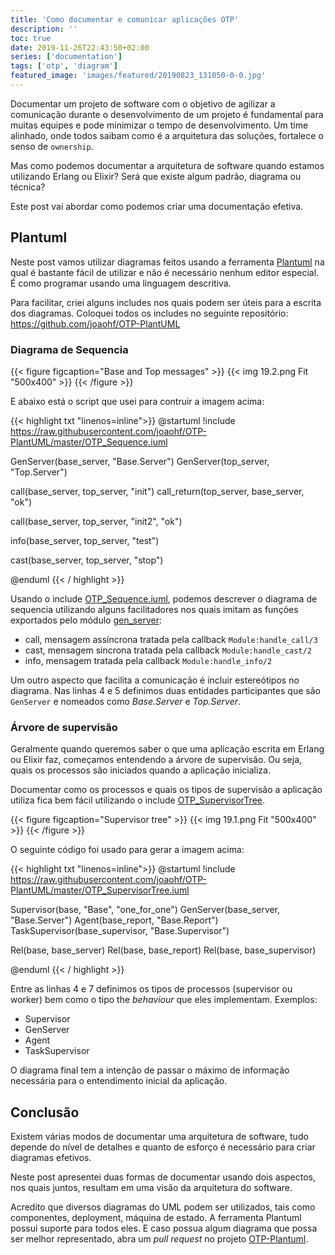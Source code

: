 ```yaml
---
title: 'Como documentar e comunicar aplicações OTP'
description: ''
toc: true
date: 2019-11-26T22:43:50+02:00
series: ['documentation']
tags: ['otp', 'diagram']
featured_image: 'images/featured/20190823_131050-0-0.jpg'
---
```


Documentar um projeto de software com o objetivo de agilizar a comunicação
durante o desenvolvimento de um projeto é fundamental para muitas equipes e pode
minimizar o tempo de desenvolvimento. Um time alinhado, onde todos saibam como é
a arquitetura das soluções, fortalece o senso de `ownership`.

Mas como podemos documentar a arquitetura de software quando estamos utilizando
Erlang ou Elixir? Será que existe algum padrão, diagrama ou técnica?

Este post vai abordar como podemos criar uma documentação efetiva.

## Plantuml

Neste post vamos utilizar diagramas feitos usando a ferramenta
[Plantuml](http://plantuml.com/) na qual é bastante fácil de utilizar e não é
necessário nenhum editor especial. É como programar usando uma linguagem
descritiva.

Para facilitar, criei alguns includes nos quais podem ser úteis para a escrita
dos diagramas. Coloquei todos os includes no seguinte repositório:
https://github.com/joaohf/OTP-PlantUML

### Diagrama de Sequencia

{{< figure figcaption="Base and Top messages" >}}
{{< img 19.2.png Fit "500x400" >}} {{< /figure >}}

E abaixo está o script que usei para contruir a imagem acima:

{{< highlight txt "linenos=inline">}} @startuml !include
https://raw.githubusercontent.com/joaohf/OTP-PlantUML/master/OTP_Sequence.iuml

GenServer(base_server, "Base.Server") GenServer(top_server, "Top.Server")

call(base_server, top_server, "init") call_return(top_server, base_server, "ok")

call(base_server, top_server, "init2", "ok")

info(base_server, top_server, "test")

cast(base_server, top_server, "stop")

@enduml {{< / highlight >}}

Usando o include
[OTP_Sequence.iuml](https://raw.githubusercontent.com/joaohf/OTP-PlantUML/master/OTP_Sequence.iuml),
podemos descrever o diagrama de sequencia utilizando alguns facilitadores nos
quais imitam as funções exportados pelo módulo
[gen_server](https://erlang.org/doc/man/gen_server.html):

- call, mensagem assíncrona tratada pela callback `Module:handle_call/3`
- cast, mensagem sincrona tratada pela callback `Module:handle_cast/2`
- info, mensagem tratada pela callback `Module:handle_info/2`

Um outro aspecto que facilita a comunicação é incluir estereótipos no diagrama.
Nas linhas 4 e 5 definimos duas entidades participantes que são `GenServer` e
nomeados como _Base.Server_ e _Top.Server_.

### Árvore de supervisão

Geralmente quando queremos saber o que uma aplicação escrita em Erlang ou Elixir
faz, começamos entendendo a árvore de supervisão. Ou seja, quais os processos
são iniciados quando a aplicação inicializa.

Documentar como os processos e quais os tipos de supervisão a aplicação utiliza
fica bem fácil utilizando o include
[OTP_SupervisorTree](https://raw.githubusercontent.com/joaohf/OTP-PlantUML/master/OTP_SupervisorTree.iuml).

{{< figure figcaption="Supervisor tree" >}} {{< img 19.1.png Fit "500x400" >}}
{{< /figure >}}

O seguinte código foi usado para gerar a imagem acima:

{{< highlight txt "linenos=inline">}} @startuml !include
https://raw.githubusercontent.com/joaohf/OTP-PlantUML/master/OTP_SupervisorTree.iuml

Supervisor(base, "Base", "one_for_one") GenServer(base_server, "Base.Server")
Agent(base_report, "Base.Report") TaskSupervisor(base_supervisor,
"Base.Supervisor")

Rel(base, base_server) Rel(base, base_report) Rel(base, base_supervisor)

@enduml {{< / highlight >}}

Entre as linhas 4 e 7 definimos os tipos de processos (supervisor ou worker) bem
como o tipo the _behaviour_ que eles implementam. Exemplos:

- Supervisor
- GenServer
- Agent
- TaskSupervisor

O diagrama final tem a intenção de passar o máximo de informação necessária para
o entendimento inicial da aplicação.

## Conclusão

Existem várias modos de documentar uma arquitetura de software, tudo depende do
nível de detalhes e quanto de esforço é necessário para criar diagramas
efetivos.

Neste post apresentei duas formas de documentar usando dois aspectos, nos quais
juntos, resultam em uma visão da arquitetura do software.

Acredito que diversos diagramas do UML podem ser utilizados, tais como
componentes, deployment, máquina de estado. A ferramenta Plantuml possui suporte
para todos eles. E caso possua algum diagrama que possa ser melhor representado,
abra um _pull request_ no projeto
[OTP-Plantuml](https://github.com/joaohf/OTP-PlantUML).
